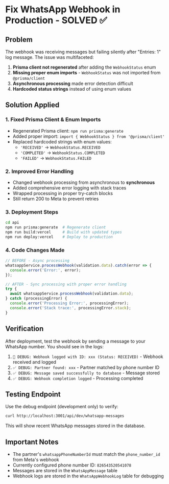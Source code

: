 # Fix WhatsApp Webhook in Production - SOLVED ✅

## Problem
The webhook was receiving messages but failing silently after "Entries: 1" log message. The issue was multifaceted:

1. **Prisma client not regenerated** after adding the `WebhookStatus` enum
2. **Missing proper enum imports** - `WebhookStatus` was not imported from `@prisma/client`
3. **Asynchronous processing** made error detection difficult
4. **Hardcoded status strings** instead of using enum values

## Solution Applied

### 1. Fixed Prisma Client & Enum Imports
- Regenerated Prisma client: `npm run prisma:generate`
- Added proper import: `import { WebhookStatus } from '@prisma/client'`
- Replaced hardcoded strings with enum values:
  - `'RECEIVED'` → `WebhookStatus.RECEIVED`
  - `'COMPLETED'` → `WebhookStatus.COMPLETED`
  - `'FAILED'` → `WebhookStatus.FAILED`

### 2. Improved Error Handling
- Changed webhook processing from asynchronous to **synchronous**
- Added comprehensive error logging with stack traces
- Wrapped processing in proper try-catch blocks
- Still return 200 to Meta to prevent retries

### 3. Deployment Steps
```bash
cd api
npm run prisma:generate  # Regenerate client
npm run build:vercel     # Build with updated types
npm run deploy:vercel    # Deploy to production
```

### 4. Code Changes Made
```typescript
// BEFORE - Async processing
whatsappService.processWebhook(validation.data).catch(error => {
  console.error('Error:', error);
});

// AFTER - Sync processing with proper error handling  
try {
  await whatsappService.processWebhook(validation.data);
} catch (processingError) {
  console.error('Processing Error:', processingError);
  console.error('Stack trace:', processingError.stack);
}
```

## Verification

After deployment, test the webhook by sending a message to your WhatsApp number. You should see in the logs:

1. `📝 DEBUG: Webhook logged with ID: xxx (Status: RECEIVED)` - Webhook received and logged
2. `✅ DEBUG: Partner found: xxx` - Partner matched by phone number ID
3. `✅ DEBUG: Message saved successfully to database` - Message stored
4. `✅ DEBUG: Webhook completion logged` - Processing completed

## Testing Endpoint

Use the debug endpoint (development only) to verify:
```bash
curl http://localhost:3001/api/dev/whatsapp-messages
```

This will show recent WhatsApp messages stored in the database.

## Important Notes

- The partner's `whatsappPhoneNumberId` must match the `phone_number_id` from Meta's webhook
- Currently configured phone number ID: `826543520541078`
- Messages are stored in the `WhatsAppMessage` table
- Webhook logs are stored in the `WhatsAppWebhookLog` table for debugging